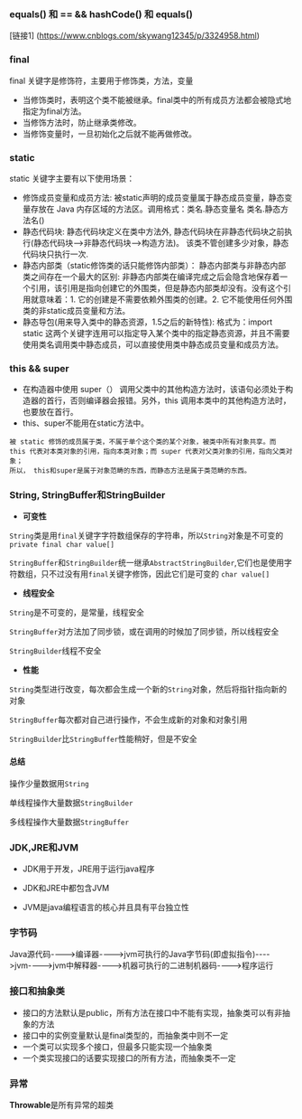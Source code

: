 ### equals() 和 == && hashCode() 和 equals()

[链接1] (https://www.cnblogs.com/skywang12345/p/3324958.html)

### final
final 关键字是修饰符，主要用于修饰类，方法，变量
+ 当修饰类时，表明这个类不能被继承。final类中的所有成员方法都会被隐式地指定为final方法。
+ 当修饰方法时，防止继承类修改。
+ 当修饰变量时，一旦初始化之后就不能再做修改。

### static
static 关键字主要有以下使用场景：
+ 修饰成员变量和成员方法: 被static声明的成员变量属于静态成员变量，静态变量存放在 Java 内存区域的方法区。调用格式：类名.静态变量名 类名.静态方法名()
+ 静态代码块: 静态代码块定义在类中方法外, 静态代码块在非静态代码块之前执行(静态代码块—>非静态代码块—>构造方法)。 该类不管创建多少对象，静态代码块只执行一次.
+ 静态内部类（static修饰类的话只能修饰内部类）： 静态内部类与非静态内部类之间存在一个最大的区别: 非静态内部类在编译完成之后会隐含地保存着一个引用，该引用是指向创建它的外围类，但是静态内部类却没有。没有这个引用就意味着：1. 它的创建是不需要依赖外围类的创建。2. 它不能使用任何外围类的非static成员变量和方法。
+ 静态导包(用来导入类中的静态资源，1.5之后的新特性): 格式为：import static 这两个关键字连用可以指定导入某个类中的指定静态资源，并且不需要使用类名调用类中静态成员，可以直接使用类中静态成员变量和成员方法。

### this && super
+ 在构造器中使用 super（） 调用父类中的其他构造方法时，该语句必须处于构造器的首行，否则编译器会报错。另外，this 调用本类中的其他构造方法时，也要放在首行。
+ this、super不能用在static方法中。

```
被 static 修饰的成员属于类，不属于单个这个类的某个对象，被类中所有对象共享。而 this 代表对本类对象的引用，指向本类对象；而 super 代表对父类对象的引用，指向父类对象；
所以， this和super是属于对象范畴的东西，而静态方法是属于类范畴的东西。
```

### String, StringBuffer和StringBuilder
+ **可变性**

`String`类是用`final`关键字字符数组保存的字符串，所以`String`对象是不可变的
`private final char value[]`

`StringBuffer`和`StringBuilder`统一继承`AbstractStringBuilder`,它们也是使用字符数组，只不过没有用`final`关键字修饰，因此它们是可变的
`char value[]`

+ **线程安全**

`String`是不可变的，是常量，线程安全

`StringBuffer`对方法加了同步锁，或在调用的时候加了同步锁，所以线程安全

`StringBuilder`线程不安全

+ **性能**

`String`类型进行改变，每次都会生成一个新的`String`对象，然后将指针指向新的对象

`StringBuffer`每次都对自己进行操作，不会生成新的对象和对象引用

`StringBuilder`比`StringBuffer`性能稍好，但是不安全

#### 总结

操作少量数据用`String`

单线程操作大量数据`StringBuilder`

多线程操作大量数据`StringBuffer`

### JDK,JRE和JVM
- JDK用于开发，JRE用于运行java程序

- JDK和JRE中都包含JVM

- JVM是java编程语言的核心并且具有平台独立性

### 字节码
Java源代码---->编译器---->jvm可执行的Java字节码(即虚拟指令)---->jvm---->jvm中解释器---->机器可执行的二进制机器码---->程序运行

### 接口和抽象类
- 接口的方法默认是public，所有方法在接口中不能有实现，抽象类可以有非抽象的方法
- 接口中的实例变量默认是final类型的，而抽象类中则不一定
- 一个类可以实现多个接口，但最多只能实现一个抽象类
- 一个类实现接口的话要实现接口的所有方法，而抽象类不一定

### 异常
**Throwable**是所有异常的超类

